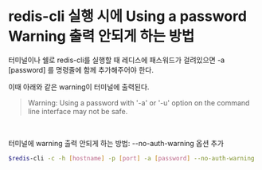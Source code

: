 # redis-cli 실행 시에 Using a password Warning 출력 안되게 하는 방법

터미널이나 쉘로 redis-cli를 실행할 때 레디스에 패스워드가 걸려있으면 -a [password] 를 명령줄에 함께 추가해주어야 한다. 

이때 아래와 같은 warning이 터미널에 출력된다. <br/>
>Warning: Using a password with '-a' or '-u' option on the command line interface may not be safe.

<br/>

터미널에 warning 출력 안되게 하는 방법: --no-auth-warning 옵션 추가 <br/>
```bash
$redis-cli -c -h [hostname] -p [port] -a [password] --no-auth-warning
```